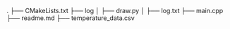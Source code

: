 .
├── CMakeLists.txt
├── log
│   ├── draw.py
│   ├── log.txt
├── main.cpp
├── readme.md
├── temperature_data.csv
